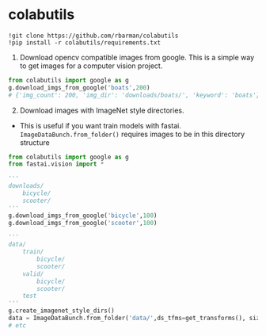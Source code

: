# colabutils
```
!git clone https://github.com/rbarman/colabutils
!pip install -r colabutils/requirements.txt
```

1) Download opencv compatible images from google. This is a simple way to get images for a computer vision project.

```python
from colabutils import google as g
g.download_imgs_from_google('boats',200)
# {'img_count': 200, 'img_dir': 'downloads/boats/', 'keyword': 'boats'}
```

2) Download images with ImageNet style directories. 

- This is useful if you want train models with fastai. ```ImageDataBunch.from_folder()``` requires images to be in this directory structure

```python
from colabutils import google as g
from fastai.vision import *

'''
downloads/
	bicycle/
	scooter/
'''
g.download_imgs_from_google('bicycle',100)
g.download_imgs_from_google('scooter',100)

'''
data/
	train/
		bicycle/
		scooter/
	valid/
		bicycle/
		scooter/
	test
'''
g.create_imagenet_style_dirs()
data = ImageDataBunch.from_folder('data/',ds_tfms=get_transforms(), size=224, bs=64).normalize(imagenet_stats)
# etc
```